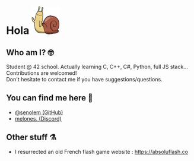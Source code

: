 # Hola <img src="https://github.com/senolem/senolem/blob/main/lich.gif" width="75" height="75"/>

## Who am I? 🤓
Student @ 42 school. Actually learning C, C++, C#, Python, full JS stack...<br>
Contributions are welcomed!<br>
Don't hesitate to contact me if you have suggestions/questions.<br>

## You can find me here 👀
- [@senolem (GitHub)](https://www.github.com/senolem)
- [melones. (Discord)](#)

## Other stuff ⚗️
- I resurrected an old French flash game website : https://absoluflash.co
